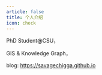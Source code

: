 ```yaml
---
article: false
title: 个人介绍
icon: check
---
```


PhD Student@CSU，

GIS & Knowledge Graph，

blog: https://savagechigga.github.io
